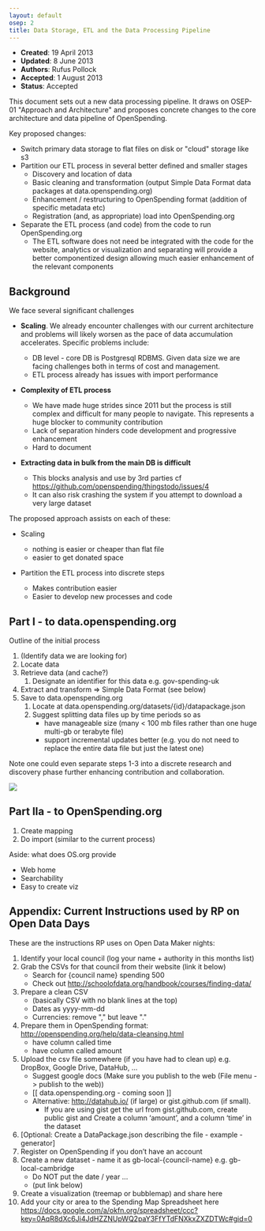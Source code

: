 ```yaml
---
layout: default
osep: 2
title: Data Storage, ETL and the Data Processing Pipeline
---
```


* **Created**: 19 April 2013
* **Updated**: 8 June 2013
* **Authors**: Rufus Pollock
* **Accepted**: 1 August 2013
* **Status**: Accepted

This document sets out a new data processing pipeline. It draws on OSEP-01
"Approach and Architecture" and proposes concrete changes to the core
architecture and data pipeline of OpenSpending.

Key proposed changes:

* Switch primary data storage to flat files on disk or "cloud" storage like s3
* Partition our ETL process in several better defined and smaller stages
  * Discovery and location of data
  * Basic cleaning and transformation (output Simple Data Format data packages at data.openspending.org)
  * Enhancement / restructuring to OpenSpending format (addition of specific metadata etc)
  * Registration (and, as appropriate) load into OpenSpending.org
* Separate the ETL process (and code) from the code to run OpenSpending.org
  * The ETL software does not need be integrated with the code for the website,
    analytics or visualization and separating will provide a better
    componentized design allowing much easier enhancement of the relevant
    components 

## Background

We face several significant challenges

* **Scaling**. We already encounter challenges with our current architecture
  and problems will likely worsen as the pace of data accumulation accelerates.
  Specific problems include:

  * DB level - core DB is Postgresql RDBMS. Given data size we are facing challenges both in terms of cost and management.
  * ETL process already has issues with import performance

* **Complexity of ETL process**

  * We have made huge strides since 2011 but the process is still complex and
    difficult for many people to navigate. This represents a huge blocker to
    community contribution
  * Lack of separation hinders code development and progressive enhancement
  * Hard to document

* **Extracting data in bulk from the main DB is difficult**

  * This blocks analysis and use by 3rd parties cf
    https://github.com/openspending/thingstodo/issues/4
  * It can also risk crashing the system if you attempt to download a very
    large dataset

The proposed approach assists on each of these:

* Scaling

  * nothing is easier or cheaper than flat file
  * easier to get donated space

* Partition the ETL process into discrete steps

  * Makes contribution easier
  * Easier to develop new processes and code


## Part I - to data.openspending.org

Outline of the initial process

1. (Identify data we are looking for)
2. Locate data
3. Retrieve data (and cache?)
   1. Designate an identifier for this data e.g. gov-spending-uk
4. Extract and transform => Simple Data Format (see below)
5. Save to data.openspending.org
   1. Locate at data.openspending.org/datasets/{id}/datapackage.json
   2. Suggest splitting data files up by time periods so as
      * have manageable size (many < 100 mb files rather than one huge multi-gb
        or terabyte file)
      * support incremental updates better (e.g. you do not need to replace the
        entire data file but just the latest one)

Note one could even separate steps 1-3 into a discrete research and discovery
phase further enhancing contribution and collaboration.

<img src="https://docs.google.com/a/okfn.org/drawings/d/1quRc7emv7fPrezqX9YWfqiAfyk_A7KPZ3N8gux2NSh4/pub?w=480&amp;h=210" />

## Part IIa - to OpenSpending.org

1. Create mapping
2. Do import (similar to the current process)

Aside: what does OS.org provide

* Web home
* Searchability
* Easy to create viz


## Appendix: Current Instructions used by RP on Open Data Days

These are the instructions RP uses on Open Data Maker nights:

1. Identify your local council (log your name + authority in this months list)
2. Grab the CSVs for that council from their website (link it below)
   * Search for {council name} spending 500
   * Check out http://schoolofdata.org/handbook/courses/finding-data/
3. Prepare a clean CSV
   * (basically CSV with no blank lines at the top)
   * Dates as yyyy-mm-dd
   * Currencies: remove "," but leave "."
4. Prepare them in OpenSpending format: http://openspending.org/help/data-cleansing.html 
   * have column called time
   * have column called amount
5. Upload the csv file somewhere (if you have had to clean up) e.g. DropBox, Google Drive, DataHub, ...
   * Suggest google docs (Make sure you publish to the web (File menu -> publish to the web))
   * [[ data.openspending.org - coming soon ]]
   * Alternative: http://datahub.io/ (if large) or gist.github.com (if small).
     * If you are using gist get the url from gist.github.com, create public
       gist and Create a column ‘amount’, and a column ‘time’ in the dataset
6. [Optional: Create a DataPackage.json describing the file - example - generator]
7. Register on OpenSpending if you don’t have an account
8. Create a new dataset - name it as gb-local-{council-name} e.g. gb-local-cambridge
   * Do NOT put the date / year ...
   * (put link below)
9. Create a visualization (treemap or bubblemap) and share here
10. Add your city or area to the Spending Map Spreadsheet here
    https://docs.google.com/a/okfn.org/spreadsheet/ccc?key=0AqR8dXc6Ji4JdHZZNUpWQ2paY3FfYTdFNXkxZXZDTWc#gid=0

